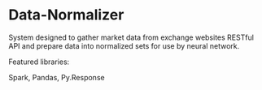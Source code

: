 # Data-Normalizer
System designed to gather market data from exchange websites RESTful API and prepare data into normalized sets for use by neural network.

Featured libraries:

Spark, Pandas, Py.Response
